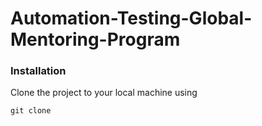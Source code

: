 # Automation-Testing-Global-Mentoring-Program

### Installation

Clone the project to your local machine using

```
git clone